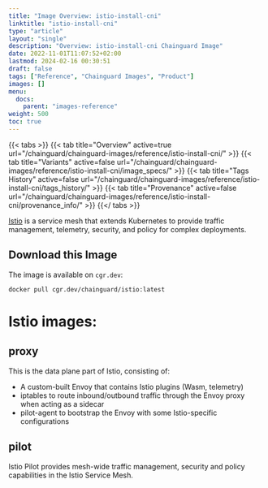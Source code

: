 ```yaml
---
title: "Image Overview: istio-install-cni"
linktitle: "istio-install-cni"
type: "article"
layout: "single"
description: "Overview: istio-install-cni Chainguard Image"
date: 2022-11-01T11:07:52+02:00
lastmod: 2024-02-16 00:30:51
draft: false
tags: ["Reference", "Chainguard Images", "Product"]
images: []
menu: 
  docs: 
    parent: "images-reference"
weight: 500
toc: true
---
```


{{< tabs >}}
{{< tab title="Overview" active=true url="/chainguard/chainguard-images/reference/istio-install-cni/" >}}
{{< tab title="Variants" active=false url="/chainguard/chainguard-images/reference/istio-install-cni/image_specs/" >}}
{{< tab title="Tags History" active=false url="/chainguard/chainguard-images/reference/istio-install-cni/tags_history/" >}}
{{< tab title="Provenance" active=false url="/chainguard/chainguard-images/reference/istio-install-cni/provenance_info/" >}}
{{</ tabs >}}



<!--overview:start-->
[Istio](https://istio.io) is a service mesh that extends Kubernetes to provide traffic management, telemetry, security, and policy for complex deployments.
<!--overview:end-->

<!--getting:start-->
## Download this Image
The image is available on `cgr.dev`:

```
docker pull cgr.dev/chainguard/istio:latest
```
<!--getting:end-->

<!--body:start-->
# Istio images:

## proxy
This is the data plane part of Istio, consisting of:
- A custom-built Envoy that contains Istio plugins (Wasm, telemetry)
- iptables to route inbound/outbound traffic through the Envoy proxy when acting as a sidecar
- pilot-agent to bootstrap the Envoy with some Istio-specific configurations

## pilot
Istio Pilot provides mesh-wide traffic management, security and policy capabilities in the Istio Service Mesh.
<!--body:end-->

